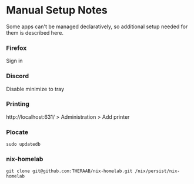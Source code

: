 # Manual Setup Notes

Some apps can't be managed declaratively, so additional setup needed for them is described here.

### Firefox

Sign in

### Discord

Disable minimize to tray

### Printing

http://localhost:631/ > Administration > Add printer

### Plocate

```console
sudo updatedb
```
### nix-homelab

```console
git clone git@github.com:THERAAB/nix-homelab.git /nix/persist/nix-homelab
```
